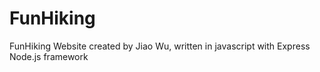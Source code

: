 # FunHiking
FunHiking Website created by Jiao Wu, written in javascript with Express Node.js framework
